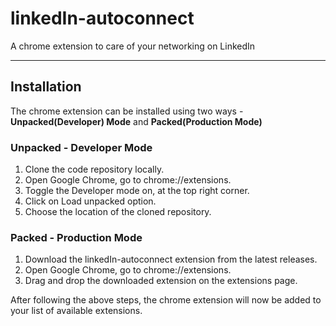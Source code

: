 # linkedIn-autoconnect
A chrome extension to care of your networking on LinkedIn

---

## Installation

The chrome extension can be installed using two ways - **Unpacked(Developer) Mode** and **Packed(Production Mode)**

### Unpacked - Developer Mode

1. Clone the code repository locally.
2. Open Google Chrome, go to chrome://extensions.
3. Toggle the Developer mode on, at the top right corner.
4. Click on Load unpacked option.
5. Choose the location of the cloned repository.

### Packed - Production Mode

1. Download the linkedIn-autoconnect extension from the latest releases.
2. Open Google Chrome, go to chrome://extensions.
3. Drag and drop the downloaded extension on the extensions page.


After following the above steps, the chrome extension will now be added to your list of available extensions.
